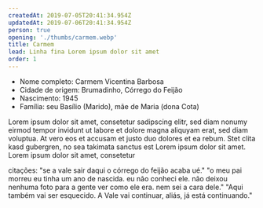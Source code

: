```yaml
---
createdAt: 2019-07-05T20:41:34.954Z
updatedAt: 2019-07-06T20:41:34.954Z
person: true
opening: './thumbs/carmem.webp'
title: Carmem
lead: Linha fina Lorem ipsum dolor sit amet
order: 1
---
```


<div class="infos">

- Nome completo: Carmem Vicentina Barbosa
- Cidade de origem: Brumadinho, Córrego do Feijão
- Nascimento: 1945
- Família: seu Basílio (Marido), mãe de Maria (dona Cota)

</div>

<div class="video" title="Título descritivo do vídeo para acessibilidade" data-video="zeKT_YFuU0o"></div>

Lorem ipsum dolor sit amet, consetetur sadipscing elitr, sed diam nonumy eirmod tempor invidunt ut labore et dolore magna aliquyam erat, sed diam voluptua. At vero eos et accusam et justo duo dolores et ea rebum. Stet clita kasd gubergren, no sea takimata sanctus est Lorem ipsum dolor sit amet. Lorem ipsum dolor sit amet, consetetur

<div class="video" data-size="small" title="Título descritivo do vídeo para acessibilidade" data-video="zUAToh4hQGA"></div>

citações: 
"se a vale sair daqui o córrego do feijão acaba ué."
"o meu pai morreu eu tinha um ano de nascida. eu não conheci ele. não deixou nenhuma foto para a gente ver como ele era. nem sei a cara dele." 
"Aqui também vai ser esquecido. A Vale vai continuar, aliás, já está continuando."